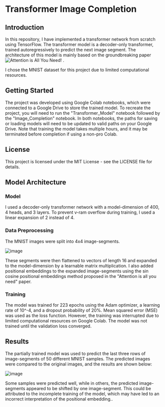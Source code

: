 # Transformer Image Completion 
## Introduction
In this repository, I have implemented a transformer network from scratch using TensorFlow. The transformer model is a decoder-only transformer, trained autoregressively to predict the next image segment. The architecture of this model is mainly based on the groundbreaking paper  ![Attention is All You Need!](https://doi.org/10.48550/arXiv.1706.03762) .

I chose the MNIST dataset for this project due to limited computational resources.

## Getting Started

The project was developed using Google Colab notebooks, which were connected to a Google Drive to store the trained model. To recreate the project, you will need to run the "Transformer_Model" notebook followed by the "Image_Completion" notebook. In both notebooks, the paths for saving or loading models will need to be updated to valid paths on your Google Drive. Note that training the model takes multiple hours, and it may be terminated before completion if using a non-pro Colab.

## License
This project is licensed under the MIT License - see the LICENSE file for details.

## Model Architecture
### Model
I used a decoder-only transformer network with a model-dimension of 400, 4 heads, and 3 layers. To prevent v-ram overflow during training, I used a linear expansion of 2 instead of 4.

### Data Preprocessing
The MNIST images were split into 4x4 image-segments.

![image](https://user-images.githubusercontent.com/77121210/234255571-0be785fa-460a-4636-8e41-c7ce4f592884.png)

 These segments were then flattened to vectors of length 16 and expanded to the model-dimension by a learnable matrix multiplication. I also added positional embeddings to the expanded image-segments using the sin cosine positional embeddings method proposed in the "Attention is all you need" paper.

### Training
The model was trained for 223 epochs using the Adam optimizer, a learning rate of 10^-4, and a dropout probability of 20%. Mean squared error (MSE) was used as the loss function. However, the training was interrupted due to limited computational resources on Google Colab. The model was not trained until the validation loss converged.

## Results
The partially trained model was used to predict the last three rows of image-segments of 50 different MNIST samples. The predicted images were compared to the original images, and the results are shown below:

![image](https://user-images.githubusercontent.com/77121210/234398991-00f1e720-d926-411b-92d5-7fbb501cde1a.png)

Some samples were predicted well, while in others, the predicted image-segments appeared to be shifted by one image-segment. This could be attributed to the incomplete training of the model, which may have led to an incorrect interpretation of the positional embedding..




